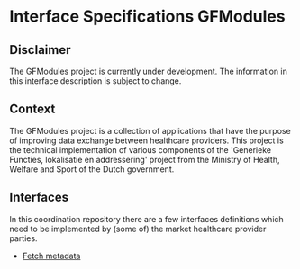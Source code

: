 # Interface Specifications GFModules

## Disclaimer

The GFModules project is currently under development. The information in this interface description is
subject to change.

## Context

The GFModules project is a collection of applications that have the purpose of improving
data exchange between healthcare providers. This project is the technical implementation of
various components of the 'Generieke Functies, lokalisatie en addressering' project from the
Ministry of Health, Welfare and Sport of the Dutch government.

<div style="page-break-after: always;"></div>

## Interfaces

In this coordination repository there are a few interfaces definitions which need to be implemented by (some of) the
market healthcare provider parties.

- [Fetch metadata](fetch-metadata.md)
